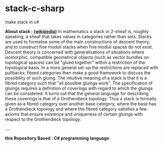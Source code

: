 # stack-c-sharp
make stack in c#

**About stack : ([wikipedia](https://en.wikipedia.org/wiki/Stack_(mathematics)))**
In mathematics a stack or 2-sheaf is, roughly speaking, a sheaf that takes values in categories rather than sets. Stacks are used to formalise some of the main constructions of descent theory, and to construct fine moduli stacks when fine moduli spaces do not exist.
Descent theory is concerned with generalisations of situations where isomorphic, compatible geometrical objects (such as vector bundles on topological spaces) can be "glued together" within a restriction of the topological basis. In a more general set-up the restrictions are replaced with pullbacks; fibred categories then make a good framework to discuss the possibility of such gluing. The intuitive meaning of a stack is that it is a fibred category such that "all possible gluings work". The specification of gluings requires a definition of coverings with regard to which the gluings can be considered. It turns out that the general language for describing these coverings is that of a Grothendieck topology. Thus a stack is formally given as a fibred category over another base category, where the base has a Grothendieck topology and where the fibred category satisfies a few axioms that ensure existence and uniqueness of certain gluings with respect to the Grothendieck topology.

....


**this Repository Based : C# programming language**
